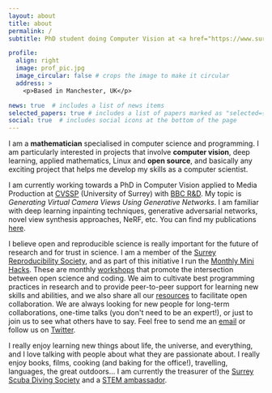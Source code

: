 ```yaml
---
layout: about
title: about
permalink: /
subtitle: PhD student doing Computer Vision at <a href="https://www.surrey.ac.uk/centre-vision-speech-signal-processing">CVSSP</a> —University of Surrey— and <a href="https://www.bbc.co.uk/rd">BBC R&D</a>.

profile:
  align: right
  image: prof_pic.jpg
  image_circular: false # crops the image to make it circular
  address: >
    <p>Based in Manchester, UK</p>

news: true  # includes a list of news items
selected_papers: true # includes a list of papers marked as "selected={true}"
social: true  # includes social icons at the bottom of the page
---
```


I am a **mathematician** specialised in computer science and programming. I am particularly interested in projects that involve **computer vision**, deep learning, applied mathematics, Linux and **open source**, and basically any exciting project that helps me develop my skills as a computer scientist.

I am currently working towards a PhD in Computer Vision applied to Media Production at [CVSSP](https://www.surrey.ac.uk/centre-vision-speech-signal-processing) (University of Surrey) with [BBC R&D](https://www.bbc.co.uk/rd). My topic is *Generating Virtual Camera Views Using Generative Networks*. I am familiar with deep learning inpainting techniques, generative adversarial networks, novel view synthesis approaches, NeRF, etc. You can find my publications [here](/publications/).

I believe open and reproducible science is really important for the future of research and for trust in science. I am a member of the [Surrey Reproducibility Society](https://osf.io/a6xqu/), and as part of this initiative I run the [Monthly Mini Hacks](https://f1000research.com/collections/minihacks/about-this-collection). These are monthly [workshops](https://www.eventbrite.com/manage/collections/440659/events) that promote the intersection between open science and coding. We aim to cultivate best programming practices in research and to provide peer-to-peer support for learning new skills and abilities, and we also share all our [resources](https://osf.io/wbupr/) to facilitate open collaboration. We are always looking for new people for long-term collaborations, one-time talks (you don't need to be an expert!), or just to join us to see what others have to say. Feel free to send me an [email](mailto:v.menendezgonzalez@surrey.ac.uk) or follow us on [Twitter](https://twitter.com/MHacksC).

I really enjoy learning new things about life, the universe, and everything, and I love talking with people about what they are passionate about. I really enjoy books, films, cooking (and baking for the office!), travelling, languages, the great outdoors... I am currently the treasurer of the [Surrey Scuba Diving Society](https://ussu.co.uk/SubAqua) and a [STEM ambassador](https://www.stem.org.uk/).

